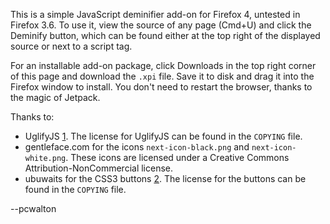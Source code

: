 This is a simple JavaScript deminifier add-on for Firefox 4, untested in
Firefox 3.6. To use it, view the source of any page (Cmd+U) and click the
Deminify button, which can be found either at the top right of the displayed
source or next to a script tag.

For an installable add-on package, click Downloads in the top right corner of
this page and download the `.xpi` file. Save it to disk and drag it into the
Firefox window to install. You don't need to restart the browser, thanks to the
magic of Jetpack.

Thanks to:

* UglifyJS [1]. The license for UglifyJS can be found in the `COPYING` file.
* gentleface.com for the icons `next-icon-black.png` and `next-icon-white.png`.
  These icons are licensed under a Creative Commons Attribution-NonCommercial
  license.
* ubuwaits for the CSS3 buttons [2]. The license for the buttons can be found
  in the `COPYING` file.

--pcwalton

[1]: https://github.com/mishoo/UglifyJS
[2]: https://github.com/ubuwaits/css3-buttons

